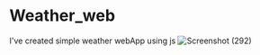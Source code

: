 # Weather_web
 I've created simple weather webApp using js
![Screenshot (292)](https://github.com/sagarchaurasia176/Weather_web/assets/101509099/a3bcd6f9-1393-44df-85aa-efcab6474577)
